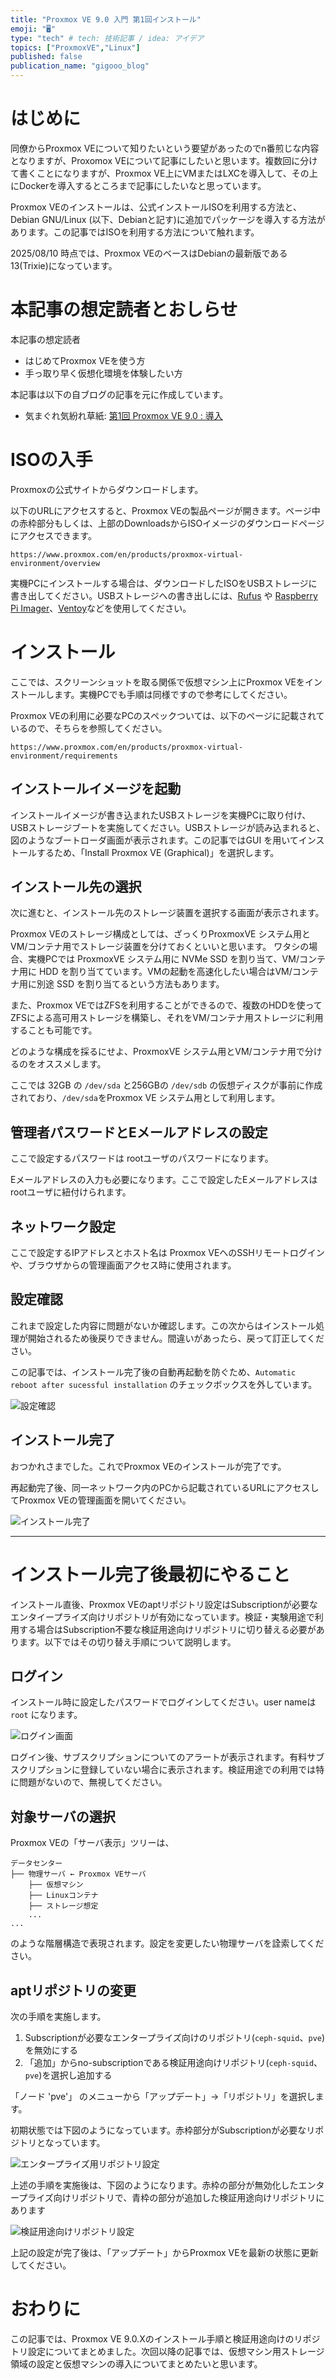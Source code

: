 ```yaml
---
title: "Proxmox VE 9.0 入門 第1回インストール"
emoji: "🖥️"
type: "tech" # tech: 技術記事 / idea: アイデア
topics: ["ProxmoxVE","Linux"]
published: false
publication_name: "gigooo_blog"
---
```

# はじめに
同僚からProxmox VEについて知りたいという要望があったのでn番煎じな内容となりますが、Proxomox VEについて記事にしたいと思います。複数回に分けて書くことになりますが、Proxmox VE上にVMまたはLXCを導入して、その上にDockerを導入するところまで記事にしたいなと思っています。

Proxmox VEのインストールは、公式インストールISOを利用する方法と、Debian GNU/Linux (以下、Debianと記す)に追加でパッケージを導入する方法があります。この記事ではISOを利用する方法について触れます。

2025/08/10 時点では、Proxmox VEのベースはDebianの最新版である13(Trixie)になっています。

# 本記事の想定読者とおしらせ
本記事の想定読者
- はじめてProxmox VEを使う方
- 手っ取り早く仮想化環境を体験したい方

本記事は以下の自ブログの記事を元に作成しています。
- 気まぐれ気紛れ草紙: [第1回 Proxmox VE 9.0 : 導入](https://blog.rkarsnk.jp/post/2025/08/10/20250810_pve01/)


# ISOの入手
Proxmoxの公式サイトからダウンロードします。

以下のURLにアクセスすると、Proxmox VEの製品ページが開きます。ページ中の赤枠部分もしくは、上部のDownloadsからISOイメージのダウンロードページにアクセスできます。

```
https://www.proxmox.com/en/products/proxmox-virtual-environment/overview
```

実機PCにインストールする場合は、ダウンロードしたISOをUSBストレージに書き出してください。USBストレージへの書き出しには、[Rufus](https://rufus.ie/ja/) や [Raspberry Pi Imager](https://www.raspberrypi.com/software/)、[Ventoy](https://www.ventoy.net/en/index.html)などを使用してください。


# インストール
ここでは、スクリーンショットを取る関係で仮想マシン上にProxmox VEをインストールします。実機PCでも手順は同様ですので参考にしてください。

Proxmox VEの利用に必要なPCのスペックついては、以下のページに記載されているので、そちらを参照してください。

```
https://www.proxmox.com/en/products/proxmox-virtual-environment/requirements
```

## インストールイメージを起動
インストールイメージが書き込まれたUSBストレージを実機PCに取り付け、 USBストレージブートを実施してください。USBストレージが読み込まれると、図のようなブートローダ画面が表示されます。この記事ではGUI を用いてインストールするため、「Install Proxmox VE (Graphical)」を選択します。

## インストール先の選択
次に進むと、インストール先のストレージ装置を選択する画面が表示されます。

Proxmox VEのストレージ構成としては、ざっくりProxmoxVE システム用とVM/コンテナ用でストレージ装置を分けておくといいと思います。
ワタシの場合、実機PCでは ProxmoxVE システム用に NVMe SSD を割り当て、VM/コンテナ用に HDD を割り当てています。VMの起動を高速化したい場合はVM/コンテナ用に別途 SSD を割り当てるという方法もあります。

また、Proxmox VEではZFSを利用することができるので、複数のHDDを使ってZFSによる高可用ストレージを構築し、それをVM/コンテナ用ストレージに利用することも可能です。

どのような構成を採るにせよ、ProxmoxVE システム用とVM/コンテナ用で分けるのをオススメします。

ここでは 32GB の `/dev/sda` と256GBの `/dev/sdb` の仮想ディスクが事前に作成されており、`/dev/sda`をProxmox VE システム用として利用します。

## 管理者パスワードとEメールアドレスの設定
ここで設定するパスワードは rootユーザのパスワードになります。

Eメールアドレスの入力も必要になります。ここで設定したEメールアドレスはrootユーザに紐付けられます。

## ネットワーク設定
ここで設定するIPアドレスとホスト名は Proxmox VEへのSSHリモートログインや、ブラウザからの管理画面アクセス時に使用されます。

## 設定確認
これまで設定した内容に問題がないか確認します。この次からはインストール処理が開始されるため後戻りできません。間違いがあったら、戻って訂正してください。

この記事では、インストール完了後の自動再起動を防ぐため、`Automatic reboot after sucessful installation` のチェックボックスを外しています。

![設定確認](/images/20250813/proxmoxve09_summary.png)


## インストール完了
おつかれさまでした。これでProxmox VEのインストールが完了です。

再起動完了後、同一ネットワーク内のPCから記載されているURLにアクセスしてProxmox VEの管理画面を開いてください。

![インストール完了](/images/20250813/proxmoxve11_success.png)

---

# インストール完了後最初にやること
インストール直後、Proxmox VEのaptリポジトリ設定はSubscriptionが必要なエンタイープライズ向けリポジトリが有効になっています。検証・実験用途で利用する場合はSubscription不要な検証用途向けリポジトリに切り替える必要があります。以下ではその切り替え手順について説明します。

## ログイン
インストール時に設定したパスワードでログインしてください。user nameは`root` になります。

![ログイン画面](/images/20250813/proxmoxve12_login.png)

ログイン後、サブスクリプションについてのアラートが表示されます。有料サブスクリプションに登録していない場合に表示されます。検証用途での利用では特に問題がないので、無視してください。

## 対象サーバの選択
Proxmox VEの「サーバ表示」ツリーは、
```
データセンター
├── 物理サーバ ← Proxmox VEサーバ
    ├── 仮想マシン
    ├── Linuxコンテナ
    ├── ストレージ想定
    ...
...
```
のような階層構造で表現されます。設定を変更したい物理サーバを詮索してください。

## aptリポジトリの変更
次の手順を実施します。
1. Subscriptionが必要なエンタープライズ向けのリポジトリ(`ceph-squid`、`pve`)を無効にする
2. 「追加」からno-subscriptionである検証用途向けリポジトリ(`ceph-squid`、`pve`)を選択し追加する

「ノード 'pve'」 のメニューから「アップデート」→「リポジトリ」を選択します。

初期状態では下図のようになっています。赤枠部分がSubscriptionが必要なリポジトリとなっています。

![エンタープライズ用リポジトリ設定](/images/20250813/proxmoxve15_apt_enterprise.png)

上述の手順を実施後は、下図のようになります。赤枠の部分が無効化したエンタープライズ向けリポジトリで、青枠の部分が追加した検証用途向けリポジトリにあります

![検証用途向けリポジトリ設定](/images/20250813/proxmoxve16_apt_no_subsc.png)


上記の設定が完了後は、「アップデート」からProxmox VEを最新の状態に更新してください。

# おわりに
この記事では、Proxmox VE 9.0.Xのインストール手順と検証用途向けのリポジトリ設定についてまとめました。次回以降の記事では、仮想マシン用ストレージ領域の設定と仮想マシンの導入についてまとめたいと思います。


